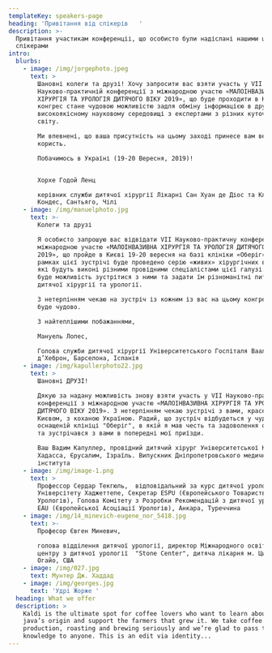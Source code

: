 ```yaml
---
templateKey: speakers-page
heading: 'Привітання від спікерів   '
description: >-
  Привітання участикам конференціі, що особисто були надіслані нашими шановними
  спікерами
intro:
  blurbs:
    - image: /img/jorgephoto.jpeg
      text: >
        Шановні колеги та друзі! Хочу запросити вас взяти участь у VII
        Науково-практичній конференції з міжнародною участю «МАЛОІНВАЗИВНА
        ХІРУРГІЯ ТА УРОЛОГІЯ ДИТЯЧОГО ВІКУ 2019», що буде проходити в Києві. Цей
        конгрес стане чудовою можливістю задля обміну інформацією в дружньому та
        високоякісному науковому середовищі з експертами з різних куточків
        світу. 

        Ми впевнені, що ваша присутність на цьому заході принесе вам велику
        користь.

        Побачимось в Україні (19-20 Вересня, 2019)!  


        Хорхе Годой Ленц

        керівник служби дитячої хірургії Лікарні Сан Хуан де Діос та Клініки Лас
        Кондес, Сантьяго, Чілі
    - image: /img/manuelphoto.jpg
      text: >-
        Колеги та друзі

        Я особисто запрошую вас відвідати VII Науково-практичну конференцію з
        міжнародною участю «МАЛОІНВАЗИВНА ХІРУРГІЯ ТА УРОЛОГІЯ ДИТЯЧОГО ВІКУ
        2019», що пройде в Києві 19-20 вересня на базі клініки «Оберіг». В
        рамках цієї зустрічі буде проведено серію «живих» хірургічних втручань,
        які будуть виконі різними провідними спеціалістами цієї галузі. У вас
        буде можливість зустрітися з ними та задати їм різноманітні питання щодо
        дитячої хірургії та урології.

        З нетерпінням чекаю на зустріч із кожним із вас на цьому конгресі. Це
        буде чудово.

        З найтеплішими побажаннями,

        Мануель Лопес,

        Голова служби дитячої хірургії Університетського Госпіталя Вааль
        д’Хеброн, Барселона, Іспанія
    - image: /img/kapullerphoto22.jpg
      text: >
        Шановні ДРУЗІ! 

        Дякую за надану можливість знову взяти участь у VII Науково-практичній
        конференції з міжнародною участю «МАЛОІНВАЗИВНА ХІРУРГІЯ ТА УРОЛОГІЯ
        ДИТЯЧОГО ВІКУ 2019». З нетерпінням чекаю зустрічі з вами, красенем
        Києвом, з коханою Україною. Радий, що зустріч відбудеться у чудово
        оснащеній клініці "Оберіг", в якій я мав честь та задоволення оперувати
        та зустрічався з вами в попередні мої приїзди. 

        Ваш Вадим Капуллер, провідний дитячий хірург Університетської Клініки
        Хадасса, Єрусалим, Ізраїль. Випускник Дніпропетровського медичного
        інститута
    - image: /img/image-1.png
      text: >
        Профессор Сердар Текгюль,  відповідальний за курс дитячої урології
        Універсітету Хаджеттепе, Секретар ESPU (Європейського Товариства Дитячих
        Урологів), Голова Комітету з Розробки Рекомендацій з дитячої урології
        EAU (Європейської Асоціації Урологів), Анкара, Туреччина
    - image: /img/14_minevich-eugene_nor_5418.jpg
      text: >-
        Професор Євген Миневич,

        голова відділення дитячої урології, директор Міжнародного освітнього
        центру з дитячої урології  "Stone Center", дитяча лікарня м. Цинцинатті,
        Огайо, США
    - image: /img/027.jpg
      text: Мунтер Дж. Хаддад
    - image: /img/georges.jpg
      text: 'Удрі Жорже '
  heading: What we offer
  description: >
    Kaldi is the ultimate spot for coffee lovers who want to learn about their
    java’s origin and support the farmers that grew it. We take coffee
    production, roasting and brewing seriously and we’re glad to pass that
    knowledge to anyone. This is an edit via identity...
---
```


